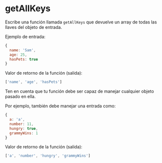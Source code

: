 # getAllKeys

Escribe una función llamada `getAllKeys` que devuelve un array de todas las
llaves del objeto de entrada.

Ejemplo de entrada:

```js
{
  name: 'Sam',
  age: 25,
  hasPets: true
}
```

Valor de retorno de la función (salida):

```js
['name', 'age', 'hasPets']
```

Ten en cuenta que tu función debe ser capaz de manejar cualquier objeto pasado
en ella.

Por ejemplo, también debe manejar una entrada como:

```js
{
  a: 'a',
  number: 11,
  hungry: true,
  grammyWins: 1
}
```

Valor de retorno de la función (salida):

```js
['a', 'number', 'hungry', 'grammyWins']
```
